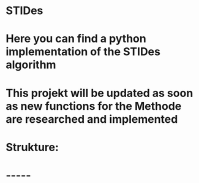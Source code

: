 # STIDes

# Here you can find a python implementation of the STIDes algorithm

# This projekt will be updated as soon as new functions for the Methode are researched and implemented

# Strukture:


  # -----
